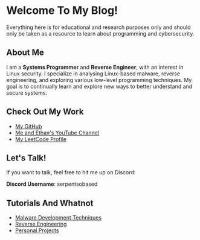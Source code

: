 # Welcome To My Blog!

Everything here is for educational and research purposes only and should only be taken as a resource to learn about programming and cybersecurity.

## About Me

I am a **Systems Programmer** and **Reverse Engineer**, with an interest in Linux security. I specialize in analysing Linux-based malware, reverse engineering, and exploring various low-level programming techniques. My goal is to continually learn and explore new ways to better understand and secure systems.

## Check Out My Work

- [My GitHub](https://github.com/humzak711)
- [Me and Ethan's YouTube Channel](https://youtube.com/@TwofishSerpent)
- [My LeetCode Profile](https://leetcode.com/u/humzak711/)

## Let's Talk!

If you want to talk, feel free to hit me up on Discord:

**Discord Username**: serpentsobased

## Tutorials And Whatnot
- [Malware Development Techniques](malware_techniques)
- [Reverse Engineering](reverse_engineering)
- [Personal Projects](projects)
